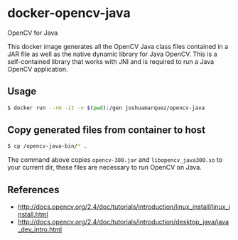 # docker-opencv-java

OpenCV for Java

This docker image generates all the OpenCV Java class files contained in a JAR file as well as the native dynamic library for Java OpenCV. This is a self-contained library that works with JNI and is required to run a Java OpenCV application.

## Usage

```sh
$ docker run --rm -it -v $(pwd):/gen joshuamarquez/opencv-java
```

## Copy generated files from container to host

```sh
$ cp /opencv-java-bin/* .
```

The command above copies ```opencv-300.jar``` and ```libopencv_java300.so``` to your current dir, these files are necessary to run OpenCV on Java.

## References

* http://docs.opencv.org/2.4/doc/tutorials/introduction/linux_install/linux_install.html
* http://docs.opencv.org/2.4/doc/tutorials/introduction/desktop_java/java_dev_intro.html
